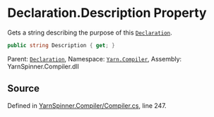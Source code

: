 # Declaration.Description Property

Gets a string describing the purpose of this [`Declaration`](/api/csharp/yarn.compiler/declaration.md).


```csharp
public string Description { get; }
```



<div class="class-metadata">

Parent: [`Declaration`](/api/csharp/yarn.compiler/declaration.md), Namespace: [`Yarn.Compiler`](/api/csharp/yarn.compiler/README.md), Assembly: YarnSpinner.Compiler.dll
</div>

## Source
Defined in [YarnSpinner.Compiler/Compiler.cs](https://github.com/YarnSpinnerTool/YarnSpinner//blob/develop/YarnSpinner.Compiler/Compiler.cs#L247), line 247.
